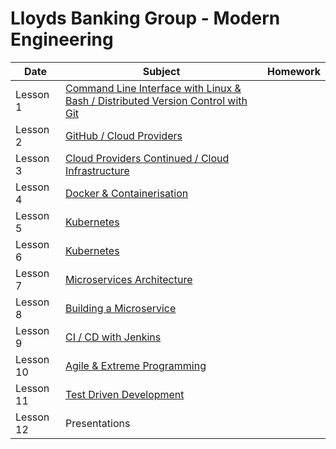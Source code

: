 # Lloyds Banking Group - Modern Engineering

| Date      | Subject                                                                                                                                                                      | Homework |
| --------- | ---------------------------------------------------------------------------------------------------------------------------------------------------------------------------- | -------- |
| Lesson 1  | [Command Line Interface with Linux & Bash / Distributed Version Control with Git](https://git.generalassemb.ly/tristanhall/LBG-modern-engineering/tree/master/week1_lesson1) |
| Lesson 2  | [GitHub / Cloud Providers](https://git.generalassemb.ly/tristanhall/LBG-modern-engineering/tree/master/week1_lesson2)                                                        |
| Lesson 3  | [Cloud Providers Continued / Cloud Infrastructure](https://git.generalassemb.ly/tristanhall/LBG-modern-engineering/tree/master/week2_lesson1)                                |
| Lesson 4  | [Docker & Containerisation](https://git.generalassemb.ly/tristanhall/LBG-modern-engineering/tree/master/week2_lesson2)                                                       |
| Lesson 5  | [Kubernetes](https://git.generalassemb.ly/tristanhall/LBG-modern-engineering/tree/master/week3_lesson1)                                                                      |
| Lesson 6  | [Kubernetes](https://git.generalassemb.ly/tristanhall/LBG-modern-engineering/tree/master/week3_lesson2)                                                                      |
| Lesson 7  | [Microservices Architecture](https://git.generalassemb.ly/tristanhall/LBG-modern-engineering/tree/master/week4_lesson1)                                                      |
| Lesson 8  | [Building a Microservice](https://git.generalassemb.ly/tristanhall/LBG-modern-engineering/tree/master/week4_lesson2)                                                         |
| Lesson 9  | [CI / CD with Jenkins](https://git.generalassemb.ly/tristanhall/LBG-modern-engineering/tree/master/week5_lesson1)                                                            |
| Lesson 10 | [Agile & Extreme Programming](https://git.generalassemb.ly/tristanhall/LBG-modern-engineering/tree/master/week5_lesson2)                                                     |
| Lesson 11 | [Test Driven Development](https://git.generalassemb.ly/tristanhall/LBG-modern-engineering/tree/master/week6_lesson1)                                                         |
| Lesson 12 | Presentations                                                                                                                                                                |          |


